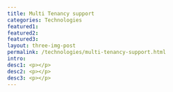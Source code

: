 ```yaml
---
title: Multi Tenancy support 
categories: Technologies
featured1:
featured2:
featured3:
layout: three-img-post
permalink: /technologies/multi-tenancy-support.html
intro:
desc1: <p></p>
desc2: <p></p>
desc3: <p></p>
---
```

